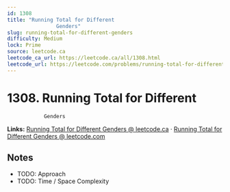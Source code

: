 ```yaml
--- 
id: 1308
title: "Running Total for Different
                Genders"
slug: running-total-for-different-genders
difficulty: Medium
lock: Prime
source: leetcode.ca
leetcode_ca_url: https://leetcode.ca/all/1308.html
leetcode_url: https://leetcode.com/problems/running-total-for-different-genders/
---
```


# 1308. Running Total for Different
                Genders

**Links:** [Running Total for Different
                Genders @ leetcode.ca](https://leetcode.ca/all/1308.html) · [Running Total for Different
                Genders @ leetcode.com](https://leetcode.com/problems/running-total-for-different-genders/)

## Notes
- TODO: Approach
- TODO: Time / Space Complexity
